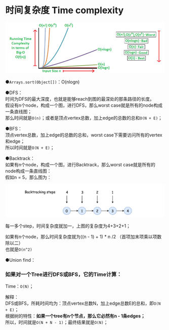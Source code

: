 # 时间复杂度 Time complexity

![](.gitbook/assets/mypic.png)



●`Arrays.sort(Object[])`：O\(nlogn\)

●DFS：  
时间为DFS的最大深度，也就是能够reach到图的最深处的那条路径的长度。  
假设有n个node，构成一个图，进行DFS，那么worst case就是所有的node构成一条直线图；  
那么时间就是`O(n)`；或者是顶点vertex总数，加上edge的总数的总和`O(N + E)`；



●BFS：  
顶点vertex总数，加上edge的总数的总和，worst case下需要访问所有的vertex和edge；  
所以时间就是`O(N + E)`；



●Backtrack：  
如果有n个node，构成一个图，进行Backtrack，那么worst case就是所有的node构成一条直线图：  
假如n = 5，那么图为：

![](.gitbook/assets/207_chain.png)

每一多个step，时间复杂度就加一，上图的复杂度为4+3+2+1；

如果有n个node，那么时间复杂度就为\(\(n - 1\) + 1\) \* n /2 （首项加末项乘以项数除以二）  
也就是`O(n^2)`



●Union find：



### 如果对一个Tree进行DFS或BFS，它的Time计算：

Time：`O(N)`；

解释：  
DFS或BFS，所耗时间均为：顶点vertex总数N，加上edge总数E的总和，即`O(N + E)`；  
根据树的特性：**如果一个tree有n个节点，那么它必然有n - 1条edges；**  
所以，时间就是`O(N + N - 1)`；最终结果就是`O(N)`；





